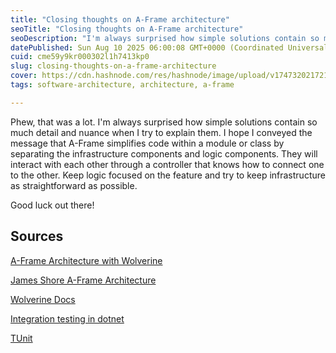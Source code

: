 ```yaml
---
title: "Closing thoughts on A-Frame architecture"
seoTitle: "Closing thoughts on A-Frame architecture"
seoDescription: "I'm always surprised how simple solutions contain so much detail and nuance when I try to explain them."
datePublished: Sun Aug 10 2025 06:00:08 GMT+0000 (Coordinated Universal Time)
cuid: cme59y9kr000302l1h7413kp0
slug: closing-thoughts-on-a-frame-architecture
cover: https://cdn.hashnode.com/res/hashnode/image/upload/v1747320217215/1a535fef-40b8-4d0e-8765-7a7ccbfc95ee.png
tags: software-architecture, architecture, a-frame

---
```


Phew, that was a lot. I'm always surprised how simple solutions contain so much detail and nuance when I try to explain them. I hope I conveyed the message that A-Frame simplifies code within a module or class by separating the infrastructure components and logic components. They will interact with each other through a controller that knows how to connect one to the other. Keep logic focused on the feature and try to keep infrastructure as straightforward as possible.

Good luck out there!

## Sources

[A-Frame Architecture with Wolverine](https://jeremydmiller.com/2023/07/19/a-frame-architecture-with-wolverine/)

[James Shore A-Frame Architecture](https://www.jamesshore.com/v2/projects/nullables/testing-without-mocks#a-frame-arch)

[Wolverine Docs](https://wolverine.netlify.app/tutorials/)

[Integration testing in dotnet](https://learn.microsoft.com/en-us/aspnet/core/test/integration-tests)

[TUnit](https://tunit.dev)